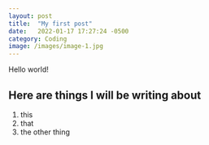 ```yaml
---
layout: post
title:  "My first post"
date:   2022-01-17 17:27:24 -0500
category: Coding
image: /images/image-1.jpg
---
```

Hello world!

## Here are things I will be writing about
1. this
2. that
3. the other thing